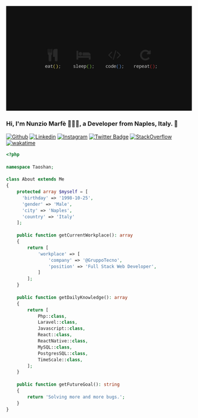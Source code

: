 
<img src="https://github.com/Taoshan98/Taoshan98/blob/main/Header.jpg" alt="Taoshan98_header">

<!-- Your title -->
### Hi, I'm Nunzio Marfè 👋🏻‍💻, a Developer from Naples, Italy. 🚀

[![Github](https://img.shields.io/badge/-@Taoshan98-000?style=flat&logo=Github&logoColor=white)](https://github.com/Taoshan98)
[![Linkedin](https://img.shields.io/badge/-@NunzioMarfè-blue?style=flat&logo=Linkedin&logoColor=white)](https://www.linkedin.com/in/nunzio-marf%C3%A8-854b79129/)
[![Instagram](https://img.shields.io/badge/-@Taoshan98-c13584?style=flat&labelColor=c13584&logo=instagram&logoColor=white)](https://www.instagram.com/taoshan98/)
[![Twitter Badge](https://img.shields.io/badge/-@NunzioMarfè-00acee?style=flat&logo=Twitter&logoColor=white)](https://twitter.com/intent/follow?screen_name=MarfeNunzio "Follow on Twitter")
[![StackOverflow](https://img.shields.io/badge/-NunzioMarfè-f48024?style=flat&labelColor=f48024&logo=stackoverflow&logoColor=white)](https://stackoverflow.com/users/8567455/nunzio-marf%c3%a9)
[![wakatime](https://wakatime.com/badge/user/76f25c7d-4358-404a-acd5-4fd46f1ae124.svg)](https://wakatime.com/@76f25c7d-4358-404a-acd5-4fd46f1ae124)

```php
<?php

namespace Taoshan;

class About extends Me
{
    protected array $myself = [
      'birthday' => '1998-10-25',
      'gender' => 'Male',
      'city' => 'Naples',
      'country' => 'Italy'
    ];

    public function getCurrentWorkplace(): array
    {
        return [
            'workplace' => [
                'company' => '@GruppoTecno',
                'position' => 'Full Stack Web Developer',         
            ]
        ];
    }

    public function getDailyKnowledge(): array
    {
        return [
            Php::class,
            Laravel::class,
            Javascript::class,
            React::class,
            ReactNative::class,
            MySQL::class,
            PostgresSQL::class,
            TimeScale::class,
        ];
    }

    public function getFutureGoal(): string
    {
        return 'Solving more and more bugs.';
    }
}
```

